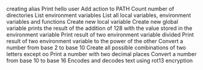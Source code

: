 creating alias
Print hello user
Add action to PATH
Count number of directories
List environment variables
List all local variables, environment variables and functions
Create new local variable
Create new global variable
prints the result of the addition of 128 with the value stored in the environment variable
Print result of two environment variable divided
Print result of two environment variable to the power of the other
Convert a number from base 2 to base 10
Create all possible combinations of two letters except oo
Print a number with two decimal places
Convert a number from base 10 to base 16
Encodes and decodes text using rot13 encryption
